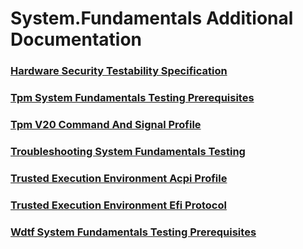 # System.Fundamentals Additional Documentation
### [Hardware Security Testability Specification](hardware_security_testability_specification.md)
### [Tpm System Fundamentals Testing Prerequisites](tpm_system_fundamentals_testing_prerequisites.md)
### [Tpm V20 Command And Signal Profile](tpm_v20_command_and_signal_profile.md)
### [Troubleshooting System Fundamentals Testing](troubleshooting_system_fundamentals_testing.md)
### [Trusted Execution Environment Acpi Profile](trusted_execution_environment_acpi_profile.md)
### [Trusted Execution Environment Efi Protocol](trusted_execution_environment_efi_protocol.md)
### [Wdtf System Fundamentals Testing Prerequisites](wdtf_system_fundamentals_testing_prerequisites.md)
